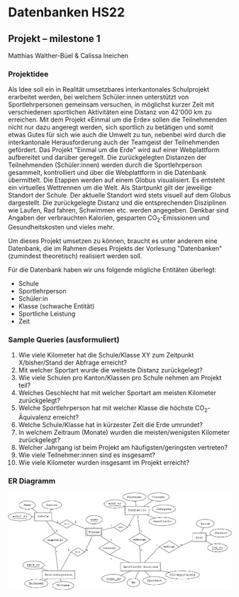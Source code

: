 # Datenbanken HS22
## Projekt – milestone 1
Matthias Walther-Büel & Calissa Ineichen

### Projektidee
Als Idee soll ein in Realität umsetzbares interkantonales Schulprojekt erarbeitet werden, bei welchem Schüler:innen unterstützt von Sportlehrpersonen gemeinsam versuchen, in möglichst kurzer Zeit mit verschiedenen sportlichen Aktivitäten eine Distanz von 42'000 km zu erreichen. Mit dem Projekt «Einmal um die Erde» sollen die Teilnehmenden nicht nur dazu angeregt werden, sich sportlich zu betätigen und somit etwas Gutes für sich wie auch die Umwelt zu tun, nebenbei wird durch die interkantonale Herausforderung auch der Teamgeist der Teilnehmenden gefördert.
Das Projekt "Einmal um die Erde" wird auf einer Webplattform aufbereitet und darüber geregelt. Die zurückgelegten Distanzen der Teilnehmenden (Schüler:innen) werden durch die Sportlehrperson gesammelt, kontrolliert und über die Webplattform in die Datenbank übermittelt. Die Etappen werden auf einem Globus visualisiert. Es entsteht ein virtuelles Wettrennen um die Welt. Als Startpunkt gilt der jeweilige Standort der Schule. Der aktuelle Standort wird stets visuell auf dem Globus dargestellt. Die zurückgelegte Distanz und die entsprechenden Disziplinen wie Laufen, Rad fahren, Schwimmen etc. werden angegeben. Denkbar sind Angaben der verbrauchten Kalorien, gesparten CO<sub>2</sub>-Emissionen und Gesundheitskosten und vieles mehr. 

Um dieses Projekt umsetzen zu können, braucht es unter anderem eine Datenbank, die im Rahmen dieses Projekts der Vorlesung "Datenbanken" (zumindest theoretisch) realisiert werden soll. 

Für die Datenbank haben wir uns folgende mögliche Entitäten überlegt:
- Schule 
- Sportlehrperson
- Schüler:in
- Klasse (schwache Entität)
- Sportliche Leistung
- Zeit



### Sample Queries (ausformuliert)

1.	Wie viele Kilometer hat die Schule/Klasse XY zum Zeitpunkt X/bisher/Stand der Abfrage erreicht?  
2.	Mit welcher Sportart wurde die weiteste Distanz zurückgelegt? 
3.	Wie viele Schulen pro Kanton/Klassen pro Schule nehmen am Projekt teil? 
4.	Welches Geschlecht hat mit welcher Sportart am meisten Kilometer zurückgelegt? 
5.	Welche Sportlehrperson hat mit welcher Klasse die höchste CO<sub>2</sub>-Äquivalenz erreicht? 
6.	Welche Schule/Klasse hat in kürzester Zeit die Erde umrundet?
7.	In welchem Zeitraum (Monate) wurden die meisten/wenigsten Kilometer zurückgelegt? 
8.	Welcher Jahrgang ist beim Projekt am häufigsten/geringsten vertreten? 
9.	Wie viele Teilnehmer:innen sind es insgesamt? 
10.	Wie viele Kilometer wurden insgesamt im Projekt erreicht? 

### ER Diagramm

![ER Diagramm](./ER-umdieErde.png)


